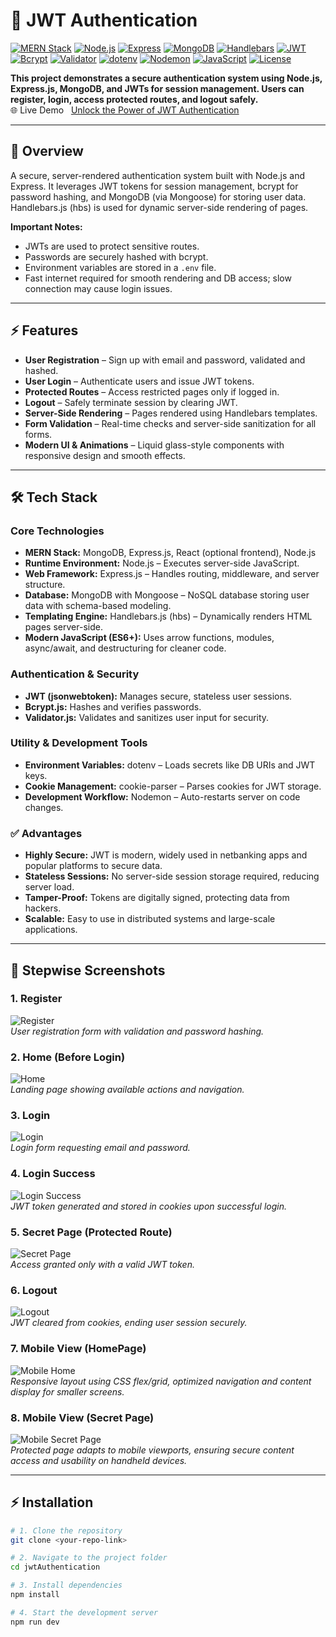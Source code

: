 # 🔐 JWT Authentication

[![MERN Stack](https://img.shields.io/badge/MERN-Stack-blue)](https://www.mongodb.com/mern-stack) [![Node.js](https://img.shields.io/badge/Node.js-v20-green)](https://nodejs.org/) [![Express](https://img.shields.io/badge/Express-v4-blue)](https://expressjs.com/) [![MongoDB](https://img.shields.io/badge/MongoDB-v7-green)](https://www.mongodb.com/) [![Handlebars](https://img.shields.io/badge/Handlebars-v4-orange)](https://handlebarsjs.com/) [![JWT](https://img.shields.io/badge/JWT-Secure-blue)](https://jwt.io/) [![Bcrypt](https://img.shields.io/badge/Bcrypt-Secure-purple)](https://www.npmjs.com/package/bcryptjs) [![Validator](https://img.shields.io/badge/Validator-v13-teal)](https://www.npmjs.com/package/validator) [![dotenv](https://img.shields.io/badge/dotenv-v16-green)](https://www.npmjs.com/package/dotenv) [![Nodemon](https://img.shields.io/badge/Nodemon-v2.0.22-yellowgreen)](https://www.npmjs.com/package/nodemon) [![JavaScript](https://img.shields.io/badge/JavaScript-ES6%2B-yellow)](https://developer.mozilla.org/en-US/docs/Web/JavaScript) [![License](https://img.shields.io/badge/License-MIT-green)](LICENSE)

**This project demonstrates a secure authentication system using Node.js, Express.js, MongoDB, and JWTs for session management. Users can register, login, access protected routes, and logout safely.**
<br>
🌐 Live Demo &nbsp; [Unlock the Power of JWT Authentication](https://jwtauth-secure.vercel.app/)

---

## 🌟 Overview

A secure, server-rendered authentication system built with Node.js and Express. It leverages JWT tokens for session management, bcrypt for password hashing, and MongoDB (via Mongoose) for storing user data. Handlebars.js (hbs) is used for dynamic server-side rendering of pages.  

**Important Notes:**  
- JWTs are used to protect sensitive routes.  
- Passwords are securely hashed with bcrypt.  
- Environment variables are stored in a `.env` file.  
- Fast internet required for smooth rendering and DB access; slow connection may cause login issues.

---

## ⚡ Features

- **User Registration** – Sign up with email and password, validated and hashed.  
- **User Login** – Authenticate users and issue JWT tokens.  
- **Protected Routes** – Access restricted pages only if logged in.  
- **Logout** – Safely terminate session by clearing JWT.  
- **Server-Side Rendering** – Pages rendered using Handlebars templates.
- **Form Validation** – Real-time checks and server-side sanitization for all forms.
- **Modern UI & Animations** – Liquid glass-style components with responsive design and smooth effects.  

---

## 🛠 Tech Stack

### Core Technologies
- **MERN Stack:** MongoDB, Express.js, React (optional frontend), Node.js  
- **Runtime Environment:** Node.js – Executes server-side JavaScript.  
- **Web Framework:** Express.js – Handles routing, middleware, and server structure.  
- **Database:** MongoDB with Mongoose – NoSQL database storing user data with schema-based modeling.  
- **Templating Engine:** Handlebars.js (hbs) – Dynamically renders HTML pages server-side. 
- **Modern JavaScript (ES6+):** Uses arrow functions, modules, async/await, and destructuring for cleaner code. 

### Authentication & Security
- **JWT (jsonwebtoken):** Manages secure, stateless user sessions.  
- **Bcrypt.js:** Hashes and verifies passwords.  
- **Validator.js:** Validates and sanitizes user input for security.  

### Utility & Development Tools
- **Environment Variables:** dotenv – Loads secrets like DB URIs and JWT keys.  
- **Cookie Management:** cookie-parser – Parses cookies for JWT storage.  
- **Development Workflow:** Nodemon – Auto-restarts server on code changes.  

### ✅ Advantages
- **Highly Secure:** JWT is modern, widely used in netbanking apps and popular platforms to secure data.  
- **Stateless Sessions:** No server-side session storage required, reducing server load.  
- **Tamper-Proof:** Tokens are digitally signed, protecting data from hackers.  
- **Scalable:** Easy to use in distributed systems and large-scale applications.  

---

## 📸 Stepwise Screenshots

### 1. Register
![Register](./screenshots/register.png)  
*User registration form with validation and password hashing.*

### 2. Home (Before Login)
![Home](./screenshots/home.png)  
*Landing page showing available actions and navigation.*

### 3. Login
![Login](./screenshots/login.png)  
*Login form requesting email and password.*

### 4. Login Success
![Login Success](./screenshots/loginSuccess.png)  
*JWT token generated and stored in cookies upon successful login.*

### 5. Secret Page (Protected Route)
![Secret Page](./screenshots/secretPage.png)  
*Access granted only with a valid JWT token.*

### 6. Logout
![Logout](./screenshots/logout.png)  
*JWT cleared from cookies, ending user session securely.*

### 7. Mobile View (HomePage)
![Mobile Home](./screenshots/MobileHome.png)  
*Responsive layout using CSS flex/grid, optimized navigation and content display for smaller screens.*

### 8. Mobile View (Secret Page)
![Mobile Secret Page](./screenshots/MobileSecretPage.png)  
*Protected page adapts to mobile viewports, ensuring secure content access and usability on handheld devices.*

---

## ⚡ Installation

```bash
# 1. Clone the repository
git clone <your-repo-link>

# 2. Navigate to the project folder
cd jwtAuthentication

# 3. Install dependencies
npm install

# 4. Start the development server
npm run dev
